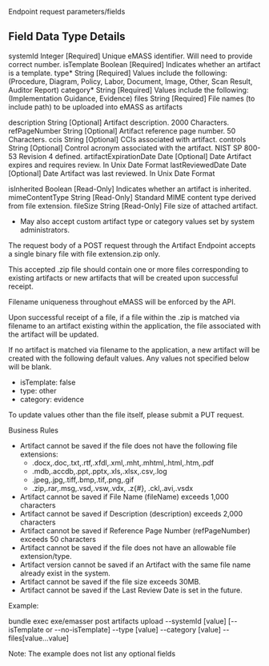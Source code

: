 Endpoint request parameters/fields

Field                   Data Type  Details
-------------------------------------------------------------------------------------------------
systemId                Integer    [Required] Unique eMASS identifier. Will need to provide correct number.
isTemplate              Boolean    [Required] Indicates whether an artifact is a template.
type*                   String     [Required] Values include the following: (Procedure, Diagram, Policy, Labor,
                                              Document, Image, Other, Scan Result, Auditor Report)
category*               String     [Required] Values include the following: (Implementation Guidance, Evidence)
files                   String     [Required] File names (to include path) to be uploaded into eMASS as artifacts

description             String     [Optional] Artifact description. 2000 Characters.
refPageNumber           String     [Optional] Artifact reference page number. 50 Characters.
ccis                    String     [Optional] CCIs associated with artifact.
controls                String     [Optional] Control acronym associated with the artifact. NIST SP 800-53 Revision 4 defined.
artifactExpirationDate  Date       [Optional] Date Artifact expires and requires review. In Unix Date Format
lastReviewedDate        Date       [Optional] Date Artifact was last reviewed. In Unix Date Format

isInherited             Boolean    [Read-Only] Indicates whether an artifact is inherited.
mimeContentType         String     [Read-Only] Standard MIME content type derived from file extension.
fileSize                String     [Read-Only] File size of attached artifact.

* May also accept custom artifact type or category values set by system administrators.

The request body of a POST request through the Artifact Endpoint accepts a single binary file with file extension.zip only.

This accepted .zip file should contain one or more files corresponding to existing artifacts or new artifacts that will be created upon successful receipt.

Filename uniqueness throughout eMASS will be enforced by the API.

Upon successful receipt of a file, if a file within the .zip is matched via filename to an artifact existing within the application, the file associated with the artifact will be updated.

If no artifact is matched via filename to the application, a new artifact will be created with the following default values. Any values not specified below will be blank.
  - isTemplate: false
  - type: other
  - category: evidence

To update values other than the file itself, please submit a PUT request.

Business Rules
- Artifact cannot be saved if the file does not have the following file extensions:
  - .docx,.doc,.txt,.rtf,.xfdl,.xml,.mht,.mhtml,.html,.htm,.pdf
  - .mdb,.accdb,.ppt,.pptx,.xls,.xlsx,.csv,.log
  - .jpeg,.jpg,.tiff,.bmp,.tif,.png,.gif
  - .zip,.rar,.msg,.vsd,.vsw,.vdx, .z{#}, .ckl,.avi,.vsdx
- Artifact cannot be saved if File Name (fileName) exceeds 1,000 characters
- Artifact cannot be saved if Description (description) exceeds 2,000 characters
- Artifact cannot be saved if Reference Page Number (refPageNumber) exceeds 50 characters
- Artifact cannot be saved if the file does not have an allowable file extension/type.
- Artifact version cannot be saved if an Artifact with the same file name already exist in the system.
- Artifact cannot be saved if the file size exceeds 30MB.
- Artifact cannot be saved if the Last Review Date is set in the future.


Example:

bundle exec exe/emasser post artifacts upload --systemId [value] [--isTemplate or --no-isTemplate] --type [value] --category [value] --files[value...value]

Note: The example does not list any optional fields